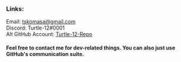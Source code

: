 <!--
**tkomasa/tkomasa** is a ✨ _special_ ✨ repository because its `README.md` (this file) appears on your GitHub profile.

Here are some ideas to get you started:

- 🔭 I’m currently working on ...
- 🌱 I’m currently learning ...
- 👯 I’m looking to collaborate on ...
- 🤔 I’m looking for help with ...
- 💬 Ask me about ...
- 📫 How to reach me: ...
- 😄 Pronouns: ...
- ⚡ Fun fact: ...
-->

### Links:
Email: [tskomasa@gmail.com](mailto:tskomasa@gmail.com)  
Discord: Turtle-12#0001  
Alt GitHub Account: [Turtle-12-Repo](https://github.com/Turtle-12-Repo)  

#### Feel free to contact me for dev-related things. You can also just use GitHub's communication suite.
